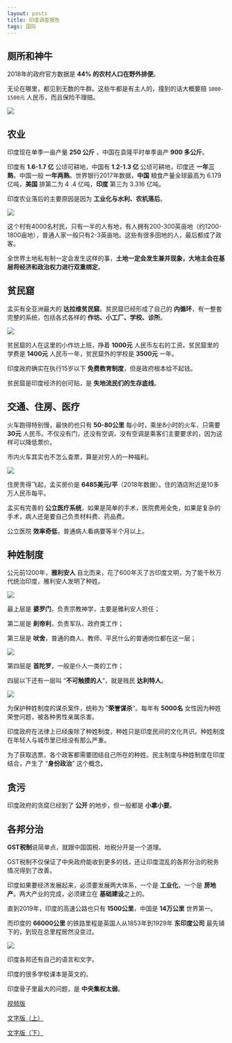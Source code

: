 ```yaml
---
layout: posts
title: 印度调查报告​
tags: 国际
---
```





## 厕所和神牛

2018年的政府官方数据是 **44% 的农村人口在野外排便**。

无论在哪里，都见到无数的牛群。这些牛都是有主人的，撞到的话大概要赔 `1000-1500元` 人民币，而且保险不理赔。

![](http://zhouzm.cn/DailyRead/assets/images/210516-%E5%8D%B0%E5%BA%A6%E7%A5%9E%E7%89%9B.jpeg)



## 农业

印度现在单季一亩产量 **250 公斤** ，中国在袁隆平时单季亩产 **900 多公斤**。

印度有 **1.6-1.7 亿** 公顷可耕地，中国有 **1.2-1.3 亿** 公顷可耕地，印度还 **一年三熟**，中国一般 **一年两熟**。世界银行2017年数据，**中国** 粮食产量全球最高为 6.179 亿吨，**美国** 排第二为 4 .4 亿吨，**印度** 第三为 3.316 亿吨。

印度农业落后的主要原因是因为 **工业化与水利、农机落后**。

![](http://zhouzm.cn/DailyRead/assets/images/210516-%E5%8D%B0%E5%BA%A6%E5%86%9C%E6%B0%91.jpeg)

这个村有4000名村民，只有一半的人有地，有人拥有200-300英亩地（约1200-1800亩地），普通人家一般只有2-3英亩地。这些有很多田地的人，最后都成了政客。

全世界土地私有制一定会发生这样的事，**土地一定会发生兼并现象，大地主会在基层将经济和政治权力进行双重绑定**。



## 贫民窟

孟买有全亚洲最大的 **达拉维贫民窟**。贫民窟已经形成了自己的 **内循环**，有一整套完整的系统，包括各式各样的 **作坊、小工厂、学校、诊所**。

![](http://zhouzm.cn/DailyRead/assets/images/210516-%E5%8D%B0%E5%BA%A6%E8%B4%AB%E6%B0%91%E7%AA%9F.jpeg)

贫民窟的人在这里的小作坊上班，挣着 **1000元** 人民币左右的工资。贫民窟里的学费是 **1400元** 人民币一年，贫民窟外的学校是 **3500元** 一年。

印度政府确实在执行15岁以下 **免费教育制度**，但是政府根本给不起钱。

贫民窟是印度经济的创可贴，是 **失地流民们的生存底线**。



## 交通、住房、医疗

火车跑得特别慢，最快的也只有 **50-80公里** 每小时，乘坐8小时的火车，只需要 **30元** 人民币。不仅没有门，还没有空调，没有空调是乘客们主要要求的，因为这样可以降低票价。

市内火车其实也不怎么查票，算是对穷人的一种福利。

![](http://zhouzm.cn/DailyRead/assets/images/210516-%E5%8D%B0%E5%BA%A6%E7%81%AB%E8%BD%A6.jpeg)

住房贵得飞起，孟买房价是 **6485美元/平**（2018年数据）。住的酒店附近是10多万人民币每平。

孟买有完善的 **公立医疗系统**，如果是简单的手术，医院费用全免，如果是复杂的手术，病人还是要自己负责材料费、药品费。

公立医院 **效率奇低**，普通病人看病要等半个月以上。



## 种姓制度

公元前1200年，**雅利安人** 自北而来，花了600年灭了古印度文明，为了能千秋万代统治印度，雅利安人发明了种姓。

![](http://zhouzm.cn/DailyRead/assets/images/210516-%E5%8D%B0%E5%BA%A6%E9%9B%85%E5%88%A9%E5%AE%89%E4%BA%BA.jpeg)

最上层是 **婆罗门**，负责宗教神学，主要是雅利安人担任；

第二层是 **刹帝利**，负责军队、政府类工作；

第三层是 **吠舍**，普通的商人、教师、平民什么的普通岗位都在这一层；

![](http://zhouzm.cn/DailyRead/assets/images/210516-%E5%8D%B0%E5%BA%A6%E5%90%A0%E8%88%8D.jpeg)

第四层是 **首陀罗**，一般是仆人一类的工作；

四层以下还有一层叫 “**不可触摸的人**“，就是贱民 **达利特人**。

![](http://zhouzm.cn/DailyRead/assets/images/210516-%E5%8D%B0%E5%BA%A6%E8%BE%BE%E5%88%A9%E7%89%B9%E4%BA%BA.jpg)

为保护种姓制度的谋杀案件，统称为 ”**荣誉谋杀**“。每年有 **5000名** 女性因为种姓荣誉问题，被各种男性亲属杀害。

印度政府在法律上已经废除了种姓制度，种姓只是印度民间的文化共识。种姓制度在年轻人与城市里已经没有那么严重。

为了获取选票，各个政客都需要团结自己所在的种姓。民主制度与种姓制度在印度结合，产生了 “**身份政治**” 这个概念。



## 贪污

印度政府的贪腐已经到了 **公开** 的地步，但一般都是 **小拿小要**。



## 各邦分治

**GST税制**说简单点，就跟中国国税、地税分开是一个道理。

GST税制不仅保证了中央政府能收到更多的钱，还让印度混乱的各邦分治的税务情况得到了改善。

印度如果要经济发展起来，必须要发展两大体系，一个是 **工业化**，一个是 **房地产**。两大产业的完成，必须建立在 **基础建设**之上的。

直到2019年，印度的高速公路也只有 **1500公里**，中国是 **14万公里** 世界第一。

而印度的 **66000公里** 的铁路里程是英国人从1853年到1929年 **东印度公司** 最先铺下的，到现在总里程居然没变过。

![](http://zhouzm.cn/DailyRead/assets/images/210516-%E5%8D%B0%E5%BA%A6%E5%90%84%E9%82%A6.png)

印度各邦还有自己的语言和文字。

印度的很多学校课本是英文的。

印度骨子里最大的问题，是 **中央集权太弱**。



[视频版](https://mp.weixin.qq.com/s/wV80LWyg8581veir6XKixQ)

[文字版（上）](https://mp.weixin.qq.com/s/pSIg7coxsg-chXwjy6_l2g)

[文字版（下）](https://mp.weixin.qq.com/s/SeIuXTfepys3TrRM06lCBQ)
